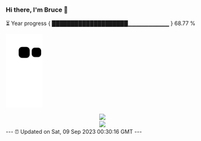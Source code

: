 ### Hi there, I'm Bruce 👋
⏳ Year progress { ████████████████████▁▁▁▁▁▁▁▁▁▁ } 68.77 %

![](https://raw.githubusercontent.com/Swiftie13st/Swiftie13st/main/assets/github-contribution-grid-snake.svg)


<div align="center"> <img src="https://metrics.lecoq.io/Swiftie13st?template=classic&config.timezone=Asia%2FShanghai"> </div>

<div align="center"> <img src="https://github-readme-streak-stats.herokuapp.com/?user=Swiftie13st" /> </div>
---
⏰ Updated on Sat, 09 Sep 2023 00:30:16 GMT
---

